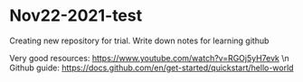 # Nov22-2021-test
Creating new repository for trial. Write down notes for learning github

Very good resources: https://www.youtube.com/watch?v=RGOj5yH7evk \n
Github guide: https://docs.github.com/en/get-started/quickstart/hello-world

